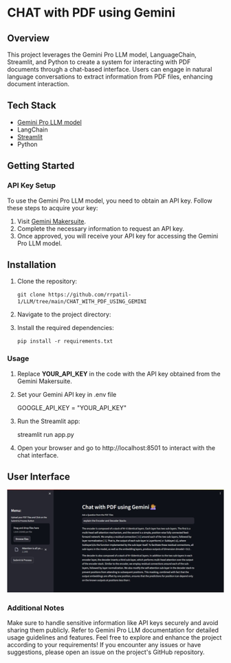 # CHAT with PDF using Gemini
## Overview
This project leverages the Gemini Pro LLM model, LanguageChain, Streamlit, and Python to create a system for interacting with PDF documents through a chat-based interface. Users can engage in natural language conversations to extract information from PDF files, enhancing document interaction.

## Tech Stack
- [Gemini Pro LLM model](https://ai.google.dev/tutorials/python_quickstart)
- LangChain
- [Streamlit](https://streamlit.io/)
- Python

## Getting Started
### API Key Setup
To use the Gemini Pro LLM model, you need to obtain an API key. Follow these steps to acquire your key:
1. Visit [Gemini Makersuite](https://makersuite.google.com/app/prompts/new_freeform).
2. Complete the necessary information to request an API key.
3. Once approved, you will receive your API key for accessing the Gemini Pro LLM model.

## Installation
1. Clone the repository:

   
       git clone https://github.com/rrpatil-1/LLM/tree/main/CHAT_WITH_PDF_USING_GEMINI

2. Navigate to the project directory:
   
3. Install the required dependencies:
   

       pip install -r requirements.txt

### Usage
1. Replace <b>YOUR_API_KEY</b> in the code with the API key obtained from the Gemini Makersuite. 
   
2. Set your Gemini API key  in .env file 


      GOOGLE_API_KEY = "YOUR_API_KEY"

3. Run the Streamlit app:

   
    streamlit run app.py
   
3. Open your browser and go to http://localhost:8501 to interact with the chat interface.

## User Interface

![img.png](UserInterface.jpeg)

### Additional Notes
Make sure to handle sensitive information like API keys securely and avoid sharing them publicly.
Refer to Gemini Pro LLM documentation for detailed usage guidelines and features.
Feel free to explore and enhance the project according to your requirements! If you encounter any issues or have suggestions, please open an issue on the project's GitHub repository.
